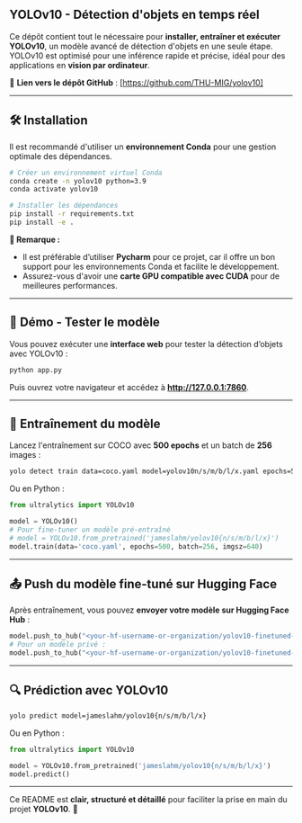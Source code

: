 
## **YOLOv10 - Détection d'objets en temps réel**  

Ce dépôt contient tout le nécessaire pour **installer, entraîner et exécuter YOLOv10**, un modèle avancé de détection d'objets en une seule étape. YOLOv10 est optimisé pour une inférence rapide et précise, idéal pour des applications en **vision par ordinateur**.

📌 **Lien vers le dépôt GitHub** : [https://github.com/THU-MIG/yolov10]  

---

## **🛠 Installation**  

Il est recommandé d'utiliser un **environnement Conda** pour une gestion optimale des dépendances.  

```bash
# Créer un environnement virtuel Conda
conda create -n yolov10 python=3.9
conda activate yolov10

# Installer les dépendances
pip install -r requirements.txt
pip install -e .
```

**🔹 Remarque :**  
- Il est préférable d’utiliser **Pycharm** pour ce projet, car il offre un bon support pour les environnements Conda et facilite le développement.  
- Assurez-vous d'avoir une **carte GPU compatible avec CUDA** pour de meilleures performances.  

---

## **🚀 Démo - Tester le modèle**  

Vous pouvez exécuter une **interface web** pour tester la détection d’objets avec YOLOv10 :  

```bash
python app.py
```

Puis ouvrez votre navigateur et accédez à **http://127.0.0.1:7860**.  

---


## **🎯 Entraînement du modèle**  

Lancez l'entraînement sur COCO avec **500 epochs** et un batch de **256** images :  

```bash
yolo detect train data=coco.yaml model=yolov10n/s/m/b/l/x.yaml epochs=500 batch=256 imgsz=640 device=0,1,2,3,4,5,6,7
```

Ou en Python :  

```python
from ultralytics import YOLOv10

model = YOLOv10()
# Pour fine-tuner un modèle pré-entraîné
# model = YOLOv10.from_pretrained('jameslahm/yolov10{n/s/m/b/l/x}')
model.train(data='coco.yaml', epochs=500, batch=256, imgsz=640)
```

---

## **📤 Push du modèle fine-tuné sur Hugging Face**  

Après entraînement, vous pouvez **envoyer votre modèle sur Hugging Face Hub** :  

```python
model.push_to_hub("<your-hf-username-or-organization/yolov10-finetuned-crop-detection")
# Pour un modèle privé :
model.push_to_hub("<your-hf-username-or-organization/yolov10-finetuned-crop-detection", private=True)
```

---

## **🔍 Prédiction avec YOLOv10**  

```bash
yolo predict model=jameslahm/yolov10{n/s/m/b/l/x}
```

Ou en Python :  

```python
from ultralytics import YOLOv10

model = YOLOv10.from_pretrained('jameslahm/yolov10{n/s/m/b/l/x}')
model.predict()
```

---

Ce README est **clair, structuré et détaillé** pour faciliter la prise en main du projet **YOLOv10**. 🚀  
